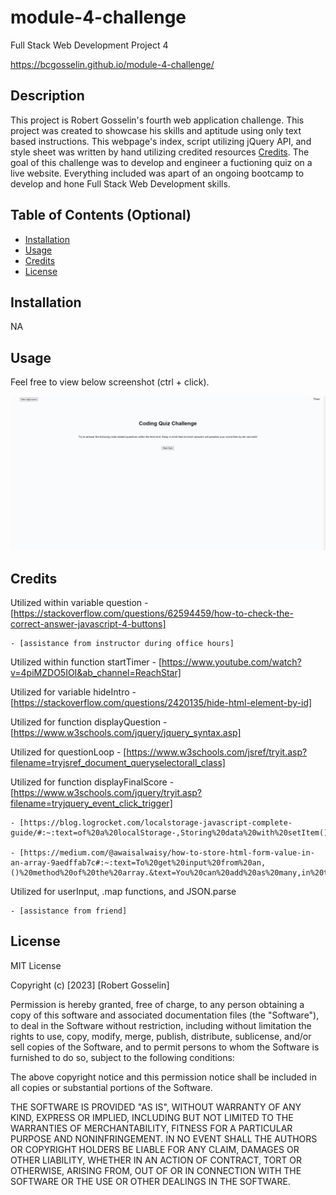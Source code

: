 # module-4-challenge
Full Stack Web Development Project 4

https://bcgosselin.github.io/module-4-challenge/

## Description

This project is Robert Gosselin's fourth web application challenge. This project was created to showcase his skills and aptitude using only text based instructions. This webpage's index, script utilizing jQuery API, and style sheet was written by hand utilizing credited resources [Credits](#credits). The goal of this challenge was to develop and engineer a fuctioning quiz on a live website. Everything included was apart of an ongoing bootcamp to develop and hone Full Stack Web Development skills.

## Table of Contents (Optional)

- [Installation](#installation)
- [Usage](#usage)
- [Credits](#credits)
- [License](#license)

## Installation

NA

## Usage

Feel free to view below screenshot (ctrl + click).

![alt text](assets/images/screenshot.png)

## Credits

Utilized within variable question
    - [https://stackoverflow.com/questions/62594459/how-to-check-the-correct-answer-javascript-4-buttons]

    - [assistance from instructor during office hours]

Utilized within function startTimer
    - [https://www.youtube.com/watch?v=4piMZDO5IOI&ab_channel=ReachStar]

Utilized for variable hideIntro
    - [https://stackoverflow.com/questions/2420135/hide-html-element-by-id]

Utilized for function displayQuestion
    - [https://www.w3schools.com/jquery/jquery_syntax.asp]

Utilized for questionLoop
    - [https://www.w3schools.com/jsref/tryit.asp?filename=tryjsref_document_queryselectorall_class]

Utilized for function displayFinalScore
    - [https://www.w3schools.com/jquery/tryit.asp?filename=tryjquery_event_click_trigger]

    - [https://blog.logrocket.com/localstorage-javascript-complete-guide/#:~:text=of%20a%20localStorage-,Storing%20data%20with%20setItem(),the%20value%20attached%20to%20it]

    - [https://medium.com/@awaisalwaisy/how-to-store-html-form-value-in-an-array-9aedffab7c#:~:text=To%20get%20input%20from%20an,()%20method%20of%20the%20array.&text=You%20can%20add%20as%20many,in%20the%20array%20as%20needed]

Utilized for userInput, .map functions, and JSON.parse

    - [assistance from friend]





## License

MIT License

Copyright (c) [2023] [Robert Gosselin]

Permission is hereby granted, free of charge, to any person obtaining a copy
of this software and associated documentation files (the "Software"), to deal
in the Software without restriction, including without limitation the rights
to use, copy, modify, merge, publish, distribute, sublicense, and/or sell
copies of the Software, and to permit persons to whom the Software is
furnished to do so, subject to the following conditions:

The above copyright notice and this permission notice shall be included in all
copies or substantial portions of the Software.

THE SOFTWARE IS PROVIDED "AS IS", WITHOUT WARRANTY OF ANY KIND, EXPRESS OR
IMPLIED, INCLUDING BUT NOT LIMITED TO THE WARRANTIES OF MERCHANTABILITY,
FITNESS FOR A PARTICULAR PURPOSE AND NONINFRINGEMENT. IN NO EVENT SHALL THE
AUTHORS OR COPYRIGHT HOLDERS BE LIABLE FOR ANY CLAIM, DAMAGES OR OTHER
LIABILITY, WHETHER IN AN ACTION OF CONTRACT, TORT OR OTHERWISE, ARISING FROM,
OUT OF OR IN CONNECTION WITH THE SOFTWARE OR THE USE OR OTHER DEALINGS IN THE
SOFTWARE.
